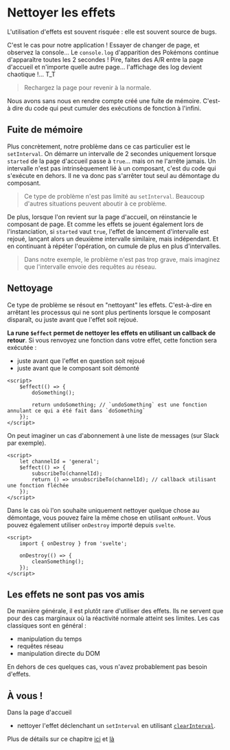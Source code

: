 # Nettoyer les effets

L'utilisation d'effets est souvent risquée : elle est souvent source de bugs.

C'est le cas pour notre application ! Essayer de changer de page, et observez la console... Le
`console.log` d'apparition des Pokémons continue d'apparaître toutes les 2 secondes ! Pire, faites
des A/R entre la page d'accueil et n'importe quelle autre page... l'affichage des log devient
chaotique !... T_T

> Rechargez la page pour revenir à la normale.

Nous avons sans nous en rendre compte créé une fuite de mémoire. C'est-à dire du code qui peut
cumuler des exécutions de fonction à l'infini.

## Fuite de mémoire

Plus concrètement, notre problème dans ce cas particulier est le `setInterval`. On démarre un
intervalle de 2 secondes uniquement lorsque `started` de la page d'accueil passe à `true`... mais on
ne l'arrête jamais. Un intervalle n'est pas intrinsèquement lié à un composant, c'est du code qui
s'exécute en dehors. Il ne va donc pas s'arrêter tout seul au démontage du composant.

> Ce type de problème n'est pas limité au `setInterval`. Beaucoup d'autres situations peuvent
> aboutir à ce problème.

De plus, lorsque l'on revient sur la page d'accueil, on réinstancie le composant de page. Et comme
les effets se jouent également lors de l'instanciation, si `started` vaut `true`, l'effet de
lancement d'intervalle est rejoué, lançant alors un deuxième intervalle similaire, mais indépendant.
Et en continuant à répéter l'opération, on cumule de plus en plus d'intervalles.

> Dans notre exemple, le problème n'est pas trop grave, mais imaginez que l'intervalle envoie des
> requêtes au réseau.

## Nettoyage

Ce type de problème se résout en "nettoyant" les effets. C'est-à-dire en arrêtant les processus qui
ne sont plus pertinents lorsque le composant disparaît, ou juste avant que l'effet soit rejoué.

**La rune `$effect` permet de nettoyer les effets en utilisant un callback de retour**. Si vous
renvoyez une fonction dans votre effet, cette fonction sera exécutée :

- juste avant que l'effet en question soit rejoué
- juste avant que le composant soit démonté

```svelte
<script>
	$effect(() => {
		doSomething();

		return undoSomething; // `undoSomething` est une fonction annulant ce qui a été fait dans `doSomething`
	});
</script>
```

On peut imaginer un cas d'abonnement à une liste de messages (sur Slack par exemple).

```svelte
<script>
	let channelId = 'general';
	$effect(() => {
		subscribeTo(channelId);
		return () => unsubscribeTo(channelId); // callback utilisant une fonction fléchée
	});
</script>
```

Dans le cas où l'on souhaite uniquement nettoyer quelque chose au démontage, vous pouvez faire la
même chose en utilisant `onMount`. Vous pouvez également utiliser `onDestroy` importé depuis
`svelte`.

```svelte
<script>
	import { onDestroy } from 'svelte';

	onDestroy(() => {
		cleanSomething();
	});
</script>
```

## Les effets ne sont pas vos amis

De manière générale, il est plutôt rare d'utiliser des effets. Ils ne servent que pour des cas
marginaux où la réactivité normale atteint ses limites. Les cas classiques sont en général :

- manipulation du temps
- requêtes réseau
- manipulation directe du DOM

En dehors de ces quelques cas, vous n'avez probablement pas besoin d'effets.

## À vous !

<section class='task'>

Dans la page d'accueil

- nettoyer l'effet déclenchant un `setInterval` en utilisant
  [`clearInterval`](https://developer.mozilla.org/fr/docs/Web/API/clearInterval).

</section>

Plus de détails sur ce chapitre [ici](https://svelte-5-preview.vercel.app/docs/runes#$effect) et
[là](https://svelte-5-preview.vercel.app/docs/runes#$effect-when-not-to-use-$effect)
